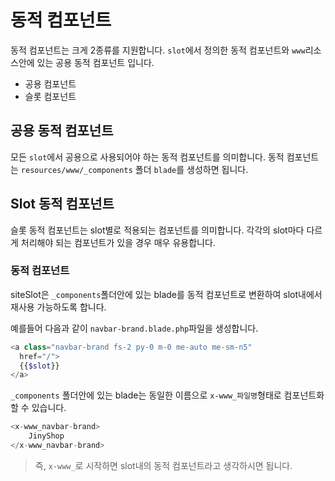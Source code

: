 # 동적 컴포넌트
동적 컴포넌트는 크게 2종류를 지원합니다. `slot`에서 정의한 동적 컴포넌트와 `www`리소스안에 있는 공용 동적 컴포넌트 입니다.

* 공용 컴포넌트
* 슬롯 컴포넌트

## 공용 동적 컴포넌트
모든 `slot`에서 공용으로 사용되어야 하는 동적 컴포넌트를 의미합니다. 동적 컴포넌트는 `resources/www/_components` 폴더 `blade`를 생성하면 됩니다.


## Slot 동적 컴포넌트
슬롯 동적 컴포넌트는 slot별로 적용되는 컴포넌트를 의미합니다. 각각의 slot마다 다르게 처리해야 되는 컴포넌트가 있을 경우 매우 유용합니다.

### 동적 컴포넌트
siteSlot은 `_components`폴더안에 있는 blade를 동적 컴포넌트로 변환하여 slot내에서 재사용 가능하도록 합니다.

예를들어 다음과 같이 `navbar-brand.blade.php`파일을 생성합니다.
```php
<a class="navbar-brand fs-2 py-0 m-0 me-auto me-sm-n5"
  href="/">
  {{$slot}}
</a>
```

`_components` 폴더안에 있는 blade는 동일한 이름으로 `x-www_파일명`형태로 컴포넌트화 할 수 있습니다.
```php
<x-www_navbar-brand>
    JinyShop
</x-www_navbar-brand>
```

> 즉, `x-www_`로 시작하면 slot내의 동적 컴포넌트라고 생각하시면 됩니다.


